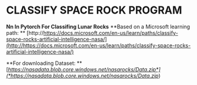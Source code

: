 # **CLASSIFY SPACE ROCK PROGRAM**

**Nn In Pytorch For Classifing Lunar Rocks**
**Based on a Microsoft learning path: **
[http://https://docs.microsoft.com/en-us/learn/paths/classify-space-rocks-artificial-intelligence-nasa/](http://https://docs.microsoft.com/en-us/learn/paths/classify-space-rocks-artificial-intelligence-nasa/)

**For downloading Dataset: **
[*https://nasadata.blob.core.windows.net/nasarocks/Data.zip*](*https://nasadata.blob.core.windows.net/nasarocks/Data.zip*)
